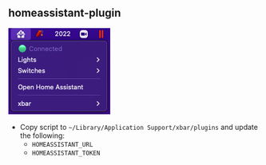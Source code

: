 ## homeassistant-plugin

![homeassistant](homeassistant.png)

- Copy script to `~/Library/Application Support/xbar/plugins` and update the following:
  - `HOMEASSISTANT_URL`
  - `HOMEASSISTANT_TOKEN`
